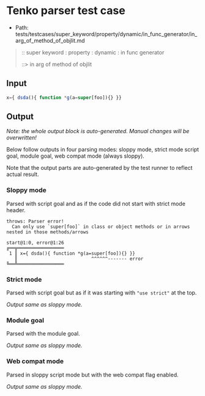 # Tenko parser test case

- Path: tests/testcases/super_keyword/property/dynamic/in_func_generator/in_arg_of_method_of_objlit.md

> :: super keyword : property : dynamic : in func generator
>
> ::> in arg of method of objlit

## Input

`````js
x={ dsda(){ function *g(a=super[foo]){} }}
`````

## Output

_Note: the whole output block is auto-generated. Manual changes will be overwritten!_

Below follow outputs in four parsing modes: sloppy mode, strict mode script goal, module goal, web compat mode (always sloppy).

Note that the output parts are auto-generated by the test runner to reflect actual result.

### Sloppy mode

Parsed with script goal and as if the code did not start with strict mode header.

`````
throws: Parser error!
  Can only use `super[foo]` in class or object methods or in arrows nested in those methods/arrows

start@1:0, error@1:26
╔══╦═════════════════
 1 ║ x={ dsda(){ function *g(a=super[foo]){} }}
   ║                           ^^^^^^------- error
╚══╩═════════════════

`````

### Strict mode

Parsed with script goal but as if it was starting with `"use strict"` at the top.

_Output same as sloppy mode._

### Module goal

Parsed with the module goal.

_Output same as sloppy mode._

### Web compat mode

Parsed in sloppy script mode but with the web compat flag enabled.

_Output same as sloppy mode._

